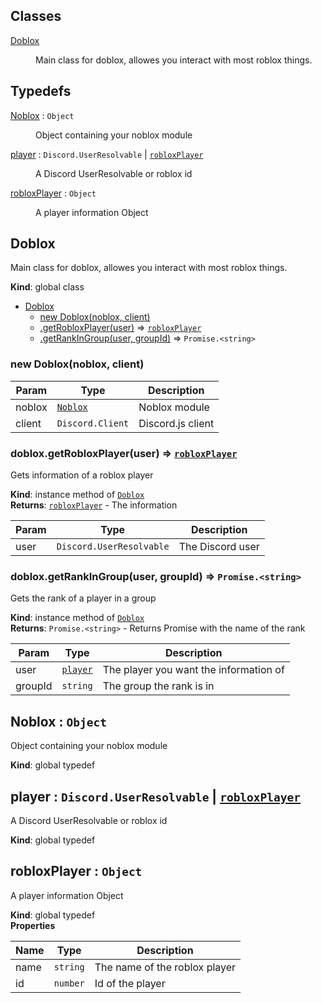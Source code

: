 ## Classes

<dl>
<dt><a href="#Doblox">Doblox</a></dt>
<dd><p>Main class for doblox, allowes you interact with most roblox things.</p>
</dd>
</dl>

## Typedefs

<dl>
<dt><a href="#Noblox">Noblox</a> : <code>Object</code></dt>
<dd><p>Object containing your noblox module</p>
</dd>
<dt><a href="#player">player</a> : <code>Discord.UserResolvable</code> | <code><a href="#robloxPlayer">robloxPlayer</a></code></dt>
<dd><p>A Discord UserResolvable or roblox id</p>
</dd>
<dt><a href="#robloxPlayer">robloxPlayer</a> : <code>Object</code></dt>
<dd><p>A player information Object</p>
</dd>
</dl>

<a name="Doblox"></a>

## Doblox
Main class for doblox, allowes you interact with most roblox things.

**Kind**: global class  

* [Doblox](#Doblox)
    * [new Doblox(noblox, client)](#new_Doblox_new)
    * [.getRobloxPlayer(user)](#Doblox+getRobloxPlayer) ⇒ [<code>robloxPlayer</code>](#robloxPlayer)
    * [.getRankInGroup(user, groupId)](#Doblox+getRankInGroup) ⇒ <code>Promise.&lt;string&gt;</code>

<a name="new_Doblox_new"></a>

### new Doblox(noblox, client)

| Param | Type | Description |
| --- | --- | --- |
| noblox | [<code>Noblox</code>](#Noblox) | Noblox module |
| client | <code>Discord.Client</code> | Discord.js client |

<a name="Doblox+getRobloxPlayer"></a>

### doblox.getRobloxPlayer(user) ⇒ [<code>robloxPlayer</code>](#robloxPlayer)
Gets information of a roblox player

**Kind**: instance method of [<code>Doblox</code>](#Doblox)  
**Returns**: [<code>robloxPlayer</code>](#robloxPlayer) - The information  

| Param | Type | Description |
| --- | --- | --- |
| user | <code>Discord.UserResolvable</code> | The Discord user |

<a name="Doblox+getRankInGroup"></a>

### doblox.getRankInGroup(user, groupId) ⇒ <code>Promise.&lt;string&gt;</code>
Gets the rank of a player in a group

**Kind**: instance method of [<code>Doblox</code>](#Doblox)  
**Returns**: <code>Promise.&lt;string&gt;</code> - Returns Promise with the name of the rank  

| Param | Type | Description |
| --- | --- | --- |
| user | [<code>player</code>](#player) | The player you want the information of |
| groupId | <code>string</code> | The group the rank is in |

<a name="Noblox"></a>

## Noblox : <code>Object</code>
Object containing your noblox module

**Kind**: global typedef  
<a name="player"></a>

## player : <code>Discord.UserResolvable</code> \| [<code>robloxPlayer</code>](#robloxPlayer)
A Discord UserResolvable or roblox id

**Kind**: global typedef  
<a name="robloxPlayer"></a>

## robloxPlayer : <code>Object</code>
A player information Object

**Kind**: global typedef  
**Properties**

| Name | Type | Description |
| --- | --- | --- |
| name | <code>string</code> | The name of the roblox player |
| id | <code>number</code> | Id of the player |


